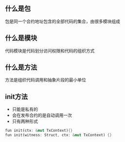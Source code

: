 ## 什么是包
包是同一个合约地址包含的全部代码的集合，由很多模块组成

## 什么是模块
代码模块是代码划分访问权限和代码的组织方式


## 什么是方法
方法是组织代码调用和抽象片段的最小单位


## init方法

- 只能是私有的
- 会在发布合约的是自动调用一次
- 只有两种形式

```rust
fun init(ctx: &mut TxContext){}
fun init(witness: Struct, ctx: &mut TxContext) {}
```
